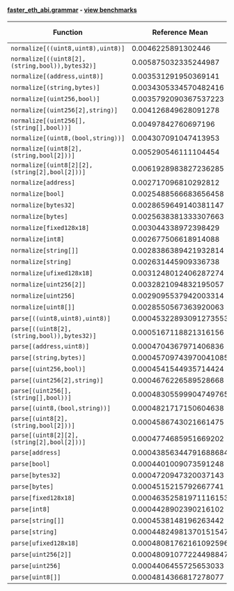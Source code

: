 #### [faster_eth_abi.grammar](https://github.com/BobTheBuidler/faster-eth-abi/blob/master/faster_eth_abi/grammar.py) - [view benchmarks](https://github.com/BobTheBuidler/faster-eth-abi/blob/master/benchmarks/test_grammar_benchmarks.py)

| Function | Reference Mean | Faster Mean | % Change | Speedup (%) | x Faster | Faster |
|----------|---------------|-------------|----------|-------------|----------|--------|
| `normalize[((uint8,uint8),uint8)]` | 0.0046225891302446 | 0.004052710423384416 | 12.33% | 14.06% | 1.14x | ✅ |
| `normalize[((uint8[2],(string,bool)),bytes32)]` | 0.005875032335244987 | 0.005249850618272547 | 10.64% | 11.91% | 1.12x | ✅ |
| `normalize[(address,uint8)]` | 0.003531291950369141 | 0.0029388119017913334 | 16.78% | 20.16% | 1.20x | ✅ |
| `normalize[(string,bytes)]` | 0.0034305334570482416 | 0.002846925057309216 | 17.01% | 20.50% | 1.20x | ✅ |
| `normalize[(uint256,bool)]` | 0.0035792090367537223 | 0.002970250746272826 | 17.01% | 20.50% | 1.21x | ✅ |
| `normalize[(uint256[2],string)]` | 0.004126849628091278 | 0.0035549786654852315 | 13.86% | 16.09% | 1.16x | ✅ |
| `normalize[(uint256[],(string[],bool))]` | 0.00497842760697196 | 0.004429285409912097 | 11.03% | 12.40% | 1.12x | ✅ |
| `normalize[(uint8,(bool,string))]` | 0.004307091047413953 | 0.0037594294603894803 | 12.72% | 14.57% | 1.15x | ✅ |
| `normalize[(uint8[2],(string,bool[2]))]` | 0.005290546111104454 | 0.00469071362910116 | 11.34% | 12.79% | 1.13x | ✅ |
| `normalize[(uint8[2][2],(string[2],bool[2]))]` | 0.0061928983827236285 | 0.005714602435021997 | 7.72% | 8.37% | 1.08x | ✅ |
| `normalize[address]` | 0.002717096810292812 | 0.002048140395924506 | 24.62% | 32.66% | 1.33x | ✅ |
| `normalize[bool]` | 0.0025488566683656458 | 0.0018603462659154233 | 27.01% | 37.01% | 1.37x | ✅ |
| `normalize[bytes32]` | 0.0028659649140381147 | 0.0021441159657388975 | 25.19% | 33.67% | 1.34x | ✅ |
| `normalize[bytes]` | 0.0025638381333307663 | 0.001983353694781836 | 22.64% | 29.27% | 1.29x | ✅ |
| `normalize[fixed128x18]` | 0.003044338972398429 | 0.0024486083595980173 | 19.57% | 24.33% | 1.24x | ✅ |
| `normalize[int8]` | 0.002677506618914088 | 0.001936621616736187 | 27.67% | 38.26% | 1.38x | ✅ |
| `normalize[string[]]` | 0.0028386389421932814 | 0.0021969687649638853 | 22.60% | 29.21% | 1.29x | ✅ |
| `normalize[string]` | 0.002631445909336738 | 0.001944420187870837 | 26.11% | 35.33% | 1.35x | ✅ |
| `normalize[ufixed128x18]` | 0.0031248012406287274 | 0.0025309773090455463 | 19.00% | 23.46% | 1.23x | ✅ |
| `normalize[uint256[2]]` | 0.0032821094832195057 | 0.002644558202124085 | 19.43% | 24.11% | 1.24x | ✅ |
| `normalize[uint256]` | 0.0029095537942003314 | 0.002191116260971913 | 24.69% | 32.79% | 1.33x | ✅ |
| `normalize[uint8[]]` | 0.0028550567363920063 | 0.0022909808241994853 | 19.76% | 24.62% | 1.25x | ✅ |
| `parse[((uint8,uint8),uint8)]` | 0.00045322893091273553 | 0.0004596332092796169 | -1.41% | -1.39% | 0.99x | ❌ |
| `parse[((uint8[2],(string,bool)),bytes32)]` | 0.0005167118821316156 | 0.0005020513691272599 | 2.84% | 2.92% | 1.03x | ✅ |
| `parse[(address,uint8)]` | 0.0004704367971406836 | 0.0004808133267442669 | -2.21% | -2.16% | 0.98x | ❌ |
| `parse[(string,bytes)]` | 0.00045709743970041085 | 0.000454386985114782 | 0.59% | 0.60% | 1.01x | ✅ |
| `parse[(uint256,bool)]` | 0.0004541544935714424 | 0.0004528244031880728 | 0.29% | 0.29% | 1.00x | ✅ |
| `parse[(uint256[2],string)]` | 0.0004676226589528668 | 0.0004812076796245431 | -2.91% | -2.82% | 0.97x | ❌ |
| `parse[(uint256[],(string[],bool))]` | 0.00048305599904749765 | 0.0004893245520789741 | -1.30% | -1.28% | 0.99x | ❌ |
| `parse[(uint8,(bool,string))]` | 0.0004821717150604638 | 0.00048077137355580116 | 0.29% | 0.29% | 1.00x | ✅ |
| `parse[(uint8[2],(string,bool[2]))]` | 0.0004586743021661475 | 0.0004594198151203568 | -0.16% | -0.16% | 1.00x | ❌ |
| `parse[(uint8[2][2],(string[2],bool[2]))]` | 0.0004774685951669202 | 0.00048076502135960627 | -0.69% | -0.69% | 0.99x | ❌ |
| `parse[address]` | 0.00043856344791688684 | 0.00044765996513823576 | -2.07% | -2.03% | 0.98x | ❌ |
| `parse[bool]` | 0.0004401009073591248 | 0.0004433234949037534 | -0.73% | -0.73% | 0.99x | ❌ |
| `parse[bytes32]` | 0.0004720947320037143 | 0.00047419472512900246 | -0.44% | -0.44% | 1.00x | ❌ |
| `parse[bytes]` | 0.0004515215792667741 | 0.00043952204117961833 | 2.66% | 2.73% | 1.03x | ✅ |
| `parse[fixed128x18]` | 0.00046352581971116153 | 0.00045018578071769316 | 2.88% | 2.96% | 1.03x | ✅ |
| `parse[int8]` | 0.0004428902390216102 | 0.0004519907781211926 | -2.05% | -2.01% | 0.98x | ❌ |
| `parse[string[]]` | 0.0004538148196263442 | 0.0004548749762331442 | -0.23% | -0.23% | 1.00x | ❌ |
| `parse[string]` | 0.00044824981370151547 | 0.0004472739663883958 | 0.22% | 0.22% | 1.00x | ✅ |
| `parse[ufixed128x18]` | 0.00048081762161092596 | 0.00046974009605985133 | 2.30% | 2.36% | 1.02x | ✅ |
| `parse[uint256[2]]` | 0.00048091077224498847 | 0.00047760831109095695 | 0.69% | 0.69% | 1.01x | ✅ |
| `parse[uint256]` | 0.0004406455725653033 | 0.0004475458864803633 | -1.57% | -1.54% | 0.98x | ❌ |
| `parse[uint8[]]` | 0.0004814366817278077 | 0.00048016087601932006 | 0.26% | 0.27% | 1.00x | ✅ |
